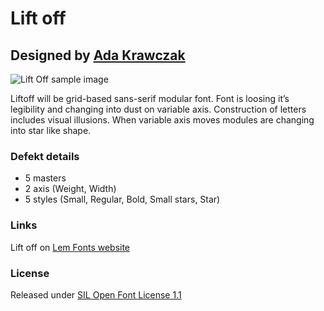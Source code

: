 # Lift off
## Designed by [Ada Krawczak](https://www.instagram.com/lines.dots/)

![Lift Off sample image](https://lemfont.xyz/wp-content/uploads/2021/12/2-2048x1152.png)

Liftoff will be grid-based sans-serif modular font. Font is loosing it’s legibility and changing into dust on variable axis. Construction of letters includes visual illusions. When variable axis moves modules are changing into star like shape.

### Defekt details
- 5 masters
- 2 axis (Weight, Width)
- 5 styles (Small, Regular, Bold, Small stars, Star)

### Links

Lift off on [Lem Fonts website](https://lemfont.xyz/liftoff)

### License

Released under [SIL Open Font License 1.1](https://scripts.sil.org/cms/scripts/page.php?site_id=nrsi&id=ofl)
